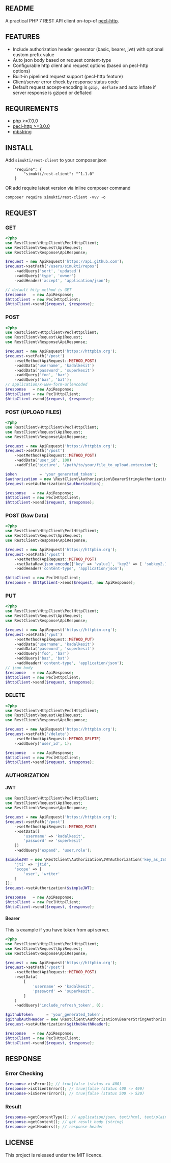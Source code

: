 ## README
A practical PHP 7 REST API client on-top-of [pecl-http](https://pecl.php.net/package/pecl_http).

## FEATURES
- Include authorization header generator (basic, bearer, jwt) with optional custom prefix value
- Auto json body based on request content-type
- Configurable http client and request options (based on pecl-http options)
- Built-in pipelined request support (pecl-http feature)
- Client/server error check by response status code
- Default request accept-encoding is `gzip, deflate` and auto inflate if server response is gziped or deflated

## REQUIREMENTS
- [php >=7.0.0](https://secure.php.net/)
- [pecl-http >=3.0.0](https://pecl.php.net/package/pecl_http)
- [mbstring](http://php.net/manual/en/book.mbstring.php)

## INSTALL
Add `simukti/rest-client` to your composer.json

```
    "require": {
        "simukti/rest-client": "^1.1.0"
    }
```

OR add require latest version via inline composer command
```
composer require simukti/rest-client -vvv -o
```

## REQUEST
### GET
```php
<?php
use RestClient\HttpClient\PeclHttpClient;
use RestClient\Request\ApiRequest;
use RestClient\Response\ApiResponse;

$request = new ApiRequest('https://api.github.com');
$request->setPath('/users/simukti/repos')
    ->addQuery('sort', 'updated')
    ->addQuery('type', 'owner')
    ->addHeader('accept', 'application/json');

// default http method is GET
$response   = new ApiResponse;
$httpClient = new PeclHttpClient;
$httpClient->send($request, $response);
```

### POST
```php
<?php
use RestClient\HttpClient\PeclHttpClient;
use RestClient\Request\ApiRequest;
use RestClient\Response\ApiResponse;

$request = new ApiRequest('https://httpbin.org');
$request->setPath('/post')
    ->setMethod(ApiRequest::METHOD_POST)
    ->addData('username', 'kadalkesit')
    ->addData('password', 'superkesit')
    ->addQuery('foo', 'bar')
    ->addQuery('baz', 'bat');
// application/x-www-form-urlencoded
$response   = new ApiResponse;
$httpClient = new PeclHttpClient;
$httpClient->send($request, $response);
```

### POST (UPLOAD FILES)
```php
<?php
use RestClient\HttpClient\PeclHttpClient;
use RestClient\Request\ApiRequest;
use RestClient\Response\ApiResponse;

$request = new ApiRequest('https://httpbin.org');
$request->setPath('/post')
    ->setMethod(ApiRequest::METHOD_POST)
    ->addData('user_id', 100)
    ->addFile('picture', '/path/to/your/file_to_upload.extension');

$oken          = 'your_generated_token';
$authorization = new \RestClient\Authorization\BearerStringAuthorization($githubToken);
$request->setAuthorization($authorization);

$response   = new ApiResponse;
$httpClient = new PeclHttpClient;
$httpClient->send($request, $response);
```

### POST (Raw Data)
```php
<?php
use RestClient\HttpClient\PeclHttpClient;
use RestClient\Request\ApiRequest;
use RestClient\Response\ApiResponse;

$request = new ApiRequest('https://httpbin.org');
$request->setPath('/post')
    ->setMethod(ApiRequest::METHOD_POST)
    ->setDataRaw(json_encode(['key' => 'value1', 'key2' => [ 'subkey2.1' => 'subkey2.1 value'] ]))
    ->addHeader('content-type', 'application/json');

$httpClient = new PeclHttpClient;
$response = $httpClient->send($request, new ApiResponse);
```

### PUT
```php
<?php
use RestClient\HttpClient\PeclHttpClient;
use RestClient\Request\ApiRequest;
use RestClient\Response\ApiResponse;

$request = new ApiRequest('https://httpbin.org');
$request->setPath('/put')
    ->setMethod(ApiRequest::METHOD_PUT)
    ->addData('username', 'kadalkesit')
    ->addData('password', 'superkesit')
    ->addQuery('foo', 'bar')
    ->addQuery('baz', 'bat')
    ->addHeader('content-type', 'application/json');
// json body
$response   = new ApiResponse;
$httpClient = new PeclHttpClient;
$httpClient->send($request, $response);
```

### DELETE
```php
<?php
use RestClient\HttpClient\PeclHttpClient;
use RestClient\Request\ApiRequest;
use RestClient\Response\ApiResponse;

$request = new ApiRequest('https://httpbin.org');
$request->setPath('/delete')
    ->setMethod(ApiRequest::METHOD_DELETE)
    ->addQuery('user_id', 1);

$response   = new ApiResponse;
$httpClient = new PeclHttpClient;
$httpClient->send($request, $response);
```
### AUTHORIZATION
#### JWT
```php
use RestClient\HttpClient\PeclHttpClient;
use RestClient\Request\ApiRequest;
use RestClient\Response\ApiResponse;

$request = new ApiRequest('https://httpbin.org');
$request->setPath('/post')
    ->setMethod(ApiRequest::METHOD_POST)
    ->setData([
        'username' => 'kadalkesit',
        'password' => 'superkesit'
    ])
    ->addQuery('expand', 'user,role');

$simpleJWT = new \RestClient\Authorization\JWTAuthorization('key_as_ISS', 'secret', [
    'jti' => 'jtid',
    'scope' => [
        'user', 'writer'
    ]
]);
$request->setAuthorization($simpleJWT);

$response   = new ApiResponse;
$httpClient = new PeclHttpClient;
$httpClient->send($request, $response);
```

#### Bearer
This is example if you have token from api server.

```php
<?php
use RestClient\HttpClient\PeclHttpClient;
use RestClient\Request\ApiRequest;
use RestClient\Response\ApiResponse;

$request = new ApiRequest('https://httpbin.org');
$request->setPath('/post')
    ->setMethod(ApiRequest::METHOD_POST)
    ->setData(
        [
            'username' => 'kadalkesit',
            'password' => 'superkesit',
        ]
    )
    ->addQuery('include_refresh_token', 0);

$githubToken      = 'your_generated_token';
$githubAuthHeader = new \RestClient\Authorization\BearerStringAuthorization($githubToken);
$request->setAuthorization($githubAuthHeader);

$response   = new ApiResponse;
$httpClient = new PeclHttpClient;
$httpClient->send($request, $response);
```

## RESPONSE

### Error Checking
```php
$response->isError(); // true|false (status >= 400)
$response->isClientError(); // true|false (status 400 -> 499)
$response->isServerError(); // true|false (status 500 -> 520)
```

### Result
```php
$response->getContentType(); // application/json, text/html, text/plain, application/xml
$response->getContent(); // get result body (string)
$response->getHeaders(); // response header
```

## LICENSE
This project is released under the MIT licence.
